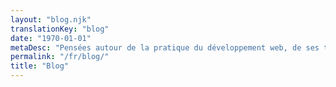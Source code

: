```yaml
---
layout: "blog.njk"
translationKey: "blog"
date: "1970-01-01"
metaDesc: "Pensées autour de la pratique du développement web, de ses techniques et bonnes pratiques, et d'autres choses que j'aime."
permalink: "/fr/blog/"
title: "Blog"
---
```

